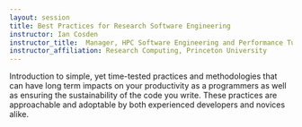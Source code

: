 ```yaml
---
layout: session
title: Best Practices for Research Software Engineering
instructor: Ian Cosden
instructor_title:  Manager, HPC Software Engineering and Performance Tuning
instructor_affiliation: Research Computing, Princeton University
---
```



Introduction to simple, yet time-tested practices and methodologies that can have long term impacts on your productivity as a programmers as well as ensuring the sustainability of the code you write. These practices are approachable and adoptable by both experienced developers and novices alike.  
